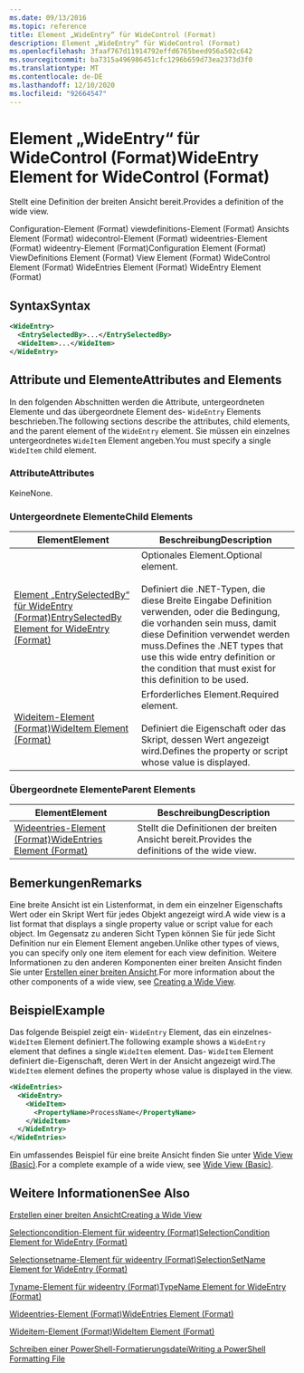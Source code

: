 ```yaml
---
ms.date: 09/13/2016
ms.topic: reference
title: Element „WideEntry“ für WideControl (Format)
description: Element „WideEntry“ für WideControl (Format)
ms.openlocfilehash: 3faaf767d11914792effd6765beed956a502c642
ms.sourcegitcommit: ba7315a496986451cfc1296b659d73ea2373d3f0
ms.translationtype: MT
ms.contentlocale: de-DE
ms.lasthandoff: 12/10/2020
ms.locfileid: "92664547"
---
```

# <a name="wideentry-element-for-widecontrol-format"></a><span data-ttu-id="82b12-103">Element „WideEntry“ für WideControl (Format)</span><span class="sxs-lookup"><span data-stu-id="82b12-103">WideEntry Element for WideControl (Format)</span></span>

<span data-ttu-id="82b12-104">Stellt eine Definition der breiten Ansicht bereit.</span><span class="sxs-lookup"><span data-stu-id="82b12-104">Provides a definition of the wide view.</span></span>

<span data-ttu-id="82b12-105">Configuration-Element (Format) viewdefinitions-Element (Format) Ansichts Element (Format) widecontrol-Element (Format) wideentries-Element (Format) wideentry-Element (Format)</span><span class="sxs-lookup"><span data-stu-id="82b12-105">Configuration Element (Format) ViewDefinitions Element (Format) View Element (Format) WideControl Element (Format) WideEntries Element (Format) WideEntry Element (Format)</span></span>

## <a name="syntax"></a><span data-ttu-id="82b12-106">Syntax</span><span class="sxs-lookup"><span data-stu-id="82b12-106">Syntax</span></span>

```xml
<WideEntry>
  <EntrySelectedBy>...</EntrySelectedBy>
  <WideItem>...</WideItem>
</WideEntry>
```

## <a name="attributes-and-elements"></a><span data-ttu-id="82b12-107">Attribute und Elemente</span><span class="sxs-lookup"><span data-stu-id="82b12-107">Attributes and Elements</span></span>

<span data-ttu-id="82b12-108">In den folgenden Abschnitten werden die Attribute, untergeordneten Elemente und das übergeordnete Element des- `WideEntry` Elements beschrieben.</span><span class="sxs-lookup"><span data-stu-id="82b12-108">The following sections describe the attributes, child elements, and the parent element of the `WideEntry` element.</span></span> <span data-ttu-id="82b12-109">Sie müssen ein einzelnes untergeordnetes `WideItem` Element angeben.</span><span class="sxs-lookup"><span data-stu-id="82b12-109">You must specify a single `WideItem` child element.</span></span>

### <a name="attributes"></a><span data-ttu-id="82b12-110">Attribute</span><span class="sxs-lookup"><span data-stu-id="82b12-110">Attributes</span></span>

<span data-ttu-id="82b12-111">Keine</span><span class="sxs-lookup"><span data-stu-id="82b12-111">None.</span></span>

### <a name="child-elements"></a><span data-ttu-id="82b12-112">Untergeordnete Elemente</span><span class="sxs-lookup"><span data-stu-id="82b12-112">Child Elements</span></span>

|<span data-ttu-id="82b12-113">Element</span><span class="sxs-lookup"><span data-stu-id="82b12-113">Element</span></span>|<span data-ttu-id="82b12-114">Beschreibung</span><span class="sxs-lookup"><span data-stu-id="82b12-114">Description</span></span>|
|-------------|-----------------|
|[<span data-ttu-id="82b12-115">Element „EntrySelectedBy“ für WideEntry (Format)</span><span class="sxs-lookup"><span data-stu-id="82b12-115">EntrySelectedBy Element for WideEntry (Format)</span></span>](./entryselectedby-element-for-wideentry-format.md)|<span data-ttu-id="82b12-116">Optionales Element.</span><span class="sxs-lookup"><span data-stu-id="82b12-116">Optional element.</span></span><br /><br /> <span data-ttu-id="82b12-117">Definiert die .NET-Typen, die diese Breite Eingabe Definition verwenden, oder die Bedingung, die vorhanden sein muss, damit diese Definition verwendet werden muss.</span><span class="sxs-lookup"><span data-stu-id="82b12-117">Defines the .NET types that use this wide entry definition or the condition that must exist for this definition to be used.</span></span>|
|[<span data-ttu-id="82b12-118">Wideitem-Element (Format)</span><span class="sxs-lookup"><span data-stu-id="82b12-118">WideItem Element (Format)</span></span>](./wideitem-element-for-widecontrol-format.md)|<span data-ttu-id="82b12-119">Erforderliches Element.</span><span class="sxs-lookup"><span data-stu-id="82b12-119">Required element.</span></span><br /><br /> <span data-ttu-id="82b12-120">Definiert die Eigenschaft oder das Skript, dessen Wert angezeigt wird.</span><span class="sxs-lookup"><span data-stu-id="82b12-120">Defines the property or script whose value is displayed.</span></span>|

### <a name="parent-elements"></a><span data-ttu-id="82b12-121">Übergeordnete Elemente</span><span class="sxs-lookup"><span data-stu-id="82b12-121">Parent Elements</span></span>

|<span data-ttu-id="82b12-122">Element</span><span class="sxs-lookup"><span data-stu-id="82b12-122">Element</span></span>|<span data-ttu-id="82b12-123">Beschreibung</span><span class="sxs-lookup"><span data-stu-id="82b12-123">Description</span></span>|
|-------------|-----------------|
|[<span data-ttu-id="82b12-124">Wideentries-Element (Format)</span><span class="sxs-lookup"><span data-stu-id="82b12-124">WideEntries Element (Format)</span></span>](./wideentries-element-for-widecontrol-format.md)|<span data-ttu-id="82b12-125">Stellt die Definitionen der breiten Ansicht bereit.</span><span class="sxs-lookup"><span data-stu-id="82b12-125">Provides the definitions of the wide view.</span></span>|

## <a name="remarks"></a><span data-ttu-id="82b12-126">Bemerkungen</span><span class="sxs-lookup"><span data-stu-id="82b12-126">Remarks</span></span>

<span data-ttu-id="82b12-127">Eine breite Ansicht ist ein Listenformat, in dem ein einzelner Eigenschafts Wert oder ein Skript Wert für jedes Objekt angezeigt wird.</span><span class="sxs-lookup"><span data-stu-id="82b12-127">A wide view is a list format that displays a single property value or script value for each object.</span></span> <span data-ttu-id="82b12-128">Im Gegensatz zu anderen Sicht Typen können Sie für jede Sicht Definition nur ein Element Element angeben.</span><span class="sxs-lookup"><span data-stu-id="82b12-128">Unlike other types of views, you can specify only one item element for each view definition.</span></span> <span data-ttu-id="82b12-129">Weitere Informationen zu den anderen Komponenten einer breiten Ansicht finden Sie unter [Erstellen einer breiten Ansicht](./creating-a-wide-view.md).</span><span class="sxs-lookup"><span data-stu-id="82b12-129">For more information about the other components of a wide view, see [Creating a Wide View](./creating-a-wide-view.md).</span></span>

## <a name="example"></a><span data-ttu-id="82b12-130">Beispiel</span><span class="sxs-lookup"><span data-stu-id="82b12-130">Example</span></span>

<span data-ttu-id="82b12-131">Das folgende Beispiel zeigt ein- `WideEntry` Element, das ein einzelnes- `WideItem` Element definiert.</span><span class="sxs-lookup"><span data-stu-id="82b12-131">The following example shows a `WideEntry` element that defines a single `WideItem` element.</span></span> <span data-ttu-id="82b12-132">Das- `WideItem` Element definiert die-Eigenschaft, deren Wert in der Ansicht angezeigt wird.</span><span class="sxs-lookup"><span data-stu-id="82b12-132">The `WideItem` element defines the property whose value is displayed in the view.</span></span>

```xml
<WideEntries>
  <WideEntry>
    <WideItem>
      <PropertyName>ProcessName</PropertyName>
    </WideItem>
  </WideEntry>
</WideEntries>

```

<span data-ttu-id="82b12-133">Ein umfassendes Beispiel für eine breite Ansicht finden Sie unter [Wide View (Basic)](./wide-view-basic.md).</span><span class="sxs-lookup"><span data-stu-id="82b12-133">For a complete example of a wide view, see [Wide View (Basic)](./wide-view-basic.md).</span></span>

## <a name="see-also"></a><span data-ttu-id="82b12-134">Weitere Informationen</span><span class="sxs-lookup"><span data-stu-id="82b12-134">See Also</span></span>

[<span data-ttu-id="82b12-135">Erstellen einer breiten Ansicht</span><span class="sxs-lookup"><span data-stu-id="82b12-135">Creating a Wide View</span></span>](./creating-a-wide-view.md)

[<span data-ttu-id="82b12-136">Selectioncondition-Element für wideentry (Format)</span><span class="sxs-lookup"><span data-stu-id="82b12-136">SelectionCondition Element for WideEntry (Format)</span></span>](./selectioncondition-element-for-entryselectedby-for-widecontrol-format.md)

[<span data-ttu-id="82b12-137">Selectionsetname-Element für wideentry (Format)</span><span class="sxs-lookup"><span data-stu-id="82b12-137">SelectionSetName Element for WideEntry (Format)</span></span>](./selectionsetname-element-for-entryselectedby-for-widecontrol-format.md)

[<span data-ttu-id="82b12-138">Tyname-Element für wideentry (Format)</span><span class="sxs-lookup"><span data-stu-id="82b12-138">TypeName Element for WideEntry (Format)</span></span>](./typename-element-for-entryselectedby-for-wideentry-format.md)

[<span data-ttu-id="82b12-139">Wideentries-Element (Format)</span><span class="sxs-lookup"><span data-stu-id="82b12-139">WideEntries Element (Format)</span></span>](./wideentries-element-for-widecontrol-format.md)

[<span data-ttu-id="82b12-140">Wideitem-Element (Format)</span><span class="sxs-lookup"><span data-stu-id="82b12-140">WideItem Element (Format)</span></span>](./wideitem-element-for-widecontrol-format.md)

[<span data-ttu-id="82b12-141">Schreiben einer PowerShell-Formatierungsdatei</span><span class="sxs-lookup"><span data-stu-id="82b12-141">Writing a PowerShell Formatting File</span></span>](./writing-a-powershell-formatting-file.md)
